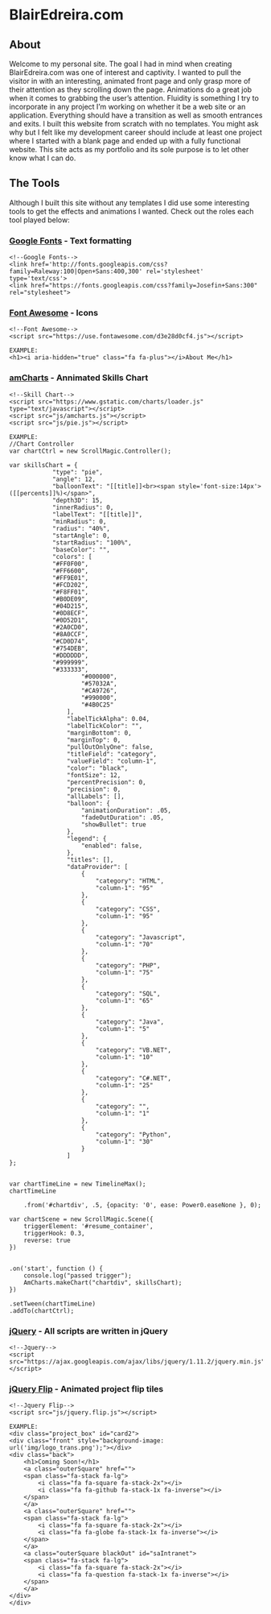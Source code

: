 # BlairEdreira.com

## About
Welcome to my personal site. The goal I had in mind when creating BlairEdreira.com was one of interest and captivity. I wanted to pull the visitor in with an interesting, animated front page and only grasp more of their attention as they scrolling down the page. Animations do a great job when it comes to grabbing the user’s attention. Fluidity is something I try to incorporate in any project I’m working on whether it be a web site or an application. Everything should have a transition as well as smooth entrances and exits. I built this website from scratch with no templates. You might ask why but I felt like my development career should include at least one project where I started with a blank page and ended up with a fully functional website. This site acts as my portfolio and its sole purpose is to let other know what I can do. 

## The Tools

Although I built this site without any templates I did use some interesting tools to get the effects and animations I wanted. Check out the roles each tool played below:

### [Google Fonts](https://fonts.google.com/) - Text formatting 
    <!--Google Fonts-->
    <link href='http://fonts.googleapis.com/css?family=Raleway:100|Open+Sans:400,300' rel='stylesheet' type='text/css'>
    <link href="https://fonts.googleapis.com/css?family=Josefin+Sans:300" rel="stylesheet">
### [Font Awesome](http://fontawesome.io/) - Icons
    <!--Font Awesome-->
    <script src="https://use.fontawesome.com/d3e28d0cf4.js"></script>
    
    EXAMPLE:
    <h1><i aria-hidden="true" class="fa fa-plus"></i>About Me</h1>
    
### [amCharts](https://www.amcharts.com/) - Annimated Skills Chart
    <!--Skill Chart-->
    <script src="https://www.gstatic.com/charts/loader.js" type="text/javascript"></script>
    <script src="js/amcharts.js"></script>
    <script src="js/pie.js"></script>
    
    EXAMPLE:
    //Chart Controller
    var chartCtrl = new ScrollMagic.Controller();

    var skillsChart = {
                "type": "pie",
                "angle": 12,
                "balloonText": "[[title]]<br><span style='font-size:14px'> ([[percents]]%)</span>",
                "depth3D": 15,
                "innerRadius": 0,
                "labelText": "[[title]]",
                "minRadius": 0,
                "radius": "40%",
                "startAngle": 0,
                "startRadius": "100%",
                "baseColor": "",
                "colors": [
                "#FF0F00",
                "#FF6600",
                "#FF9E01",
                "#FCD202",
                "#F8FF01",
                "#B0DE09",
                "#04D215",
                "#0D8ECF",
                "#0D52D1",
                "#2A0CD0",
                "#8A0CCF",
                "#CD0D74",
                "#754DEB",
                "#DDDDDD",
                "#999999",
                "#333333",
						"#000000",
						"#57032A",
						"#CA9726",
						"#990000",
						"#4B0C25"
				    ],
				    "labelTickAlpha": 0.04,
				    "labelTickColor": "",
				    "marginBottom": 0,
				    "marginTop": 0,
				    "pullOutOnlyOne": false,
				    "titleField": "category",
				    "valueField": "column-1",
				    "color": "black",
				    "fontSize": 12,
				    "percentPrecision": 0,
				    "precision": 0,
				    "allLabels": [],
				    "balloon": {
				        "animationDuration": .05,
				        "fadeOutDuration": .05,
				        "showBullet": true
				    },
				    "legend": {
				        "enabled": false,
				    },
				    "titles": [],
				    "dataProvider": [
						{
						    "category": "HTML",
						    "column-1": "95"
						},
						{
						    "category": "CSS",
						    "column-1": "95"
						},
						{
						    "category": "Javascript",
						    "column-1": "70"
						},
						{
						    "category": "PHP",
						    "column-1": "75"
						},
						{
						    "category": "SQL",
						    "column-1": "65"
						},
						{
						    "category": "Java",
						    "column-1": "5"
						},
						{
						    "category": "VB.NET",
						    "column-1": "10"
						},
						{
						    "category": "C#.NET",
						    "column-1": "25"
						},
						{
						    "category": "",
						    "column-1": "1"
						},
                        {
                            "category": "Python",
                            "column-1": "30"
                        }
				    ]
    };


    var chartTimeLine = new TimelineMax();
    chartTimeLine

        .from('#chartdiv', .5, {opacity: '0', ease: Power0.easeNone }, 0);

    var chartScene = new ScrollMagic.Scene({
        triggerElement: '#resume_container',
        triggerHook: 0.3,
        reverse: true
    })


    .on('start', function () {
        console.log("passed trigger");
        AmCharts.makeChart("chartdiv", skillsChart);
    })

    .setTween(chartTimeLine)
    .addTo(chartCtrl);
    
### [jQuery](https://jquery.com/) - All scripts are written in jQuery
    <!--Jquery-->
    <script src="https://ajax.googleapis.com/ajax/libs/jquery/1.11.2/jquery.min.js"></script>

### [jQuery Flip](https://nnattawat.github.io/flip/) - Animated project flip tiles
    <!--Jquery Flip-->
    <script src="js/jquery.flip.js"></script>
    
    EXAMPLE:
	<div class="project_box" id="card2">
	<div class="front" style="background-image: url('img/logo_trans.png');"></div>
	<div class="back">
	    <h1>Coming Soon!</h1>
	    <a class="outerSquare" href="">
		<span class="fa-stack fa-lg">
		    <i class="fa fa-square fa-stack-2x"></i>
		    <i class="fa fa-github fa-stack-1x fa-inverse"></i>
		</span>
	    </a>
	    <a class="outerSquare" href="">
		<span class="fa-stack fa-lg">
		    <i class="fa fa-square fa-stack-2x"></i>
		    <i class="fa fa-globe fa-stack-1x fa-inverse"></i>
		</span>
	    </a>
	    <a class="outerSquare blackOut" id="saIntranet">
		<span class="fa-stack fa-lg">
		    <i class="fa fa-square fa-stack-2x"></i>
		    <i class="fa fa-question fa-stack-1x fa-inverse"></i>
		</span>
	    </a>
	</div>
	</div>














